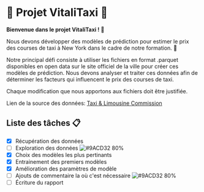 # :oncoming_taxi: Projet VitaliTaxi :oncoming_taxi:
**Bienvenue dans le projet VitaliTaxi !** 👋 

Nous devons développer des modèles de prédiction pour estimer le prix des courses de taxi à New York dans le cadre de notre formation. 🗽

Notre principal défi consiste à utiliser les fichiers en format .parquet disponibles en open data sur le site officiel de la ville pour créer ces modèles de prédiction. Nous devons analyser et traiter ces données afin de déterminer les facteurs qui influencent le prix des courses de taxi.

Chaque modification que nous apportons aux fichiers doit être justifiée.

Lien de la source des données: [Taxi & Limousine Commission](https://www.nyc.gov/site/tlc/about/tlc-trip-record-data.page)

## Liste des tâches :clipboard:

- [X] Récupération des données
- [ ] Exploration des données ![#9ACD32](https://placehold.co/15x15/9ACD32/9ACD32.png) 80%
- [X] Choix des modèles les plus pertinants
- [X] Entrainement des premiers modèles
- [X] Amélioration des paramètres de modèle
- [ ] Ajouts de commentaire la où c'est nécessaire ![#9ACD32](https://placehold.co/15x15/9ACD32/9ACD32.png) 80%
- [ ] Écriture du rapport

